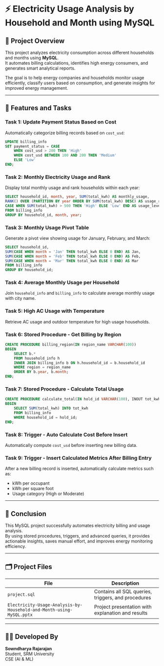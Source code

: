 # ⚡ Electricity Usage Analysis by Household and Month using MySQL

## 📘 Project Overview
This project analyzes electricity consumption across different households and months using **MySQL**.  
It automates billing calculations, identifies high energy consumers, and generates smart analytical reports.  

The goal is to help energy companies and households monitor usage efficiently, classify users based on consumption, and generate insights for improved energy management.

---

## 🧩 Features and Tasks

### **Task 1: Update Payment Status Based on Cost**
Automatically categorize billing records based on `cost_usd`:
```sql
UPDATE billing_info
SET payment_status = CASE
    WHEN cost_usd > 200 THEN 'High'
    WHEN cost_usd BETWEEN 100 AND 200 THEN 'Medium'
    ELSE 'Low'
END;
```

### **Task 2: Monthly Electricity Usage and Rank**
Display total monthly usage and rank households within each year:
```sql
SELECT household_id, month, year, SUM(total_kwh) AS monthly_usage,
RANK() OVER (PARTITION BY year ORDER BY SUM(total_kwh) DESC) AS usage_rank,
CASE WHEN SUM(total_kwh) > 500 THEN 'High' ELSE 'Low' END AS usage_level
FROM billing_info
GROUP BY household_id, month, year;
```

### **Task 3: Monthly Usage Pivot Table**
Generate a pivot view showing usage for January, February, and March:
```sql
SELECT household_id,
SUM(CASE WHEN month = 'Jan' THEN total_kwh ELSE 0 END) AS Jan,
SUM(CASE WHEN month = 'Feb' THEN total_kwh ELSE 0 END) AS Feb,
SUM(CASE WHEN month = 'Mar' THEN total_kwh ELSE 0 END) AS Mar
FROM billing_info
GROUP BY household_id;
```

### **Task 4: Average Monthly Usage per Household**
Join `household_info` and `billing_info` to calculate average monthly usage with city name.

### **Task 5: High AC Usage with Temperature**
Retrieve AC usage and outdoor temperature for high usage households.

### **Task 6: Stored Procedure - Get Billing by Region**
```sql
CREATE PROCEDURE billing_region(IN region_name VARCHAR(100))
BEGIN
    SELECT b.* 
    FROM household_info h
    INNER JOIN billing_info b ON h.household_id = b.household_id
    WHERE region = region_name
    ORDER BY b.year, b.month;
END;
```

### **Task 7: Stored Procedure - Calculate Total Usage**
```sql
CREATE PROCEDURE calculate_total(IN hold_id VARCHAR(100), INOUT tot_kwh DOUBLE)
BEGIN
    SELECT SUM(total_kwh) INTO tot_kwh
    FROM billing_info
    WHERE household_id = hold_id;
END;
```

### **Task 8: Trigger - Auto Calculate Cost Before Insert**
Automatically compute `cost_usd` before inserting new billing data.

### **Task 9: Trigger - Insert Calculated Metrics After Billing Entry**
After a new billing record is inserted, automatically calculate metrics such as:
- kWh per occupant  
- kWh per square foot  
- Usage category (High or Moderate)

---

## 🧠 Conclusion
This MySQL project successfully automates electricity billing and usage analysis.  
By using stored procedures, triggers, and advanced queries, it provides actionable insights, saves manual effort, and improves energy monitoring efficiency.

---

## 🗂️ Project Files
| File | Description |
|------|--------------|
| `project.sql` | Contains all SQL queries, triggers, and procedures |
| `Electricity-Usage-Analysis-by-Household-and-Month-using-MySQL.pptx` | Project presentation with explanation and results |

---

## 👩‍💻 Developed By
**Sowndharya Rajarajan**  
Student, SRM University  
CSE (AI & ML)
